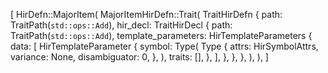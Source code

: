 [
    HirDefn::MajorItem(
        MajorItemHirDefn::Trait(
            TraitHirDefn {
                path: TraitPath(`std::ops::Add`),
                hir_decl: TraitHirDecl {
                    path: TraitPath(`std::ops::Add`),
                    template_parameters: HirTemplateParameters {
                        data: [
                            HirTemplateParameter {
                                symbol: Type(
                                    Type {
                                        attrs: HirSymbolAttrs,
                                        variance: None,
                                        disambiguator: 0,
                                    },
                                ),
                                traits: [],
                            },
                        ],
                    },
                },
            },
        ),
    ),
]